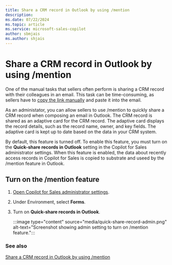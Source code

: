 ```yaml
---
title: Share a CRM record in Outlook by using /mention
description: 
ms.date: 07/22/2024
ms.topic: article
ms.service: microsoft-sales-copilot
author: sbmjais
ms.author: shjais
---
```


# Share a CRM record in Outlook by using /mention

One of the manual tasks that sellers often perform is sharing a CRM record with their colleagues in an email. This task can be time-consuming, as sellers have to [copy the link manually](share-link-crm-record.md) and paste it into the email. 

As an administator, you can allow sellers to use /mention to quickly share a CRM record when composing an email in Outlook. The CRM record is shared as an adaptive card for the CRM record. The adaptive card displays the record details, such as the record name, owner, and key fields. The adaptive card is kept up to date based on the data in your CRM system.

By default, this feature is turned off. To enable this feature, you must turn on the **Quick-share records in Outlook** setting in the Copilot for Sales administrator settings. When this feature is enabled, the data about recently access records in Copilot for Sales is copied to substrate and useed by the /mention feature in Outlook.

## Turn on the /mention feature

1. [Open Copilot for Sales administrator settings](./administrator-settings-for-viva-sales.md#access-administrator-settings).

1. Under Environment, select **Forms**.

1. Turn on **Quick-share records in Outlook**.

    :::image type="content" source="media/quick-share-record-admin.png" alt-text="Screenshot showing admin setting to turn on /mention feature.":::

### See also

[Share a CRM record in Outlook by using /mention](share-crm-record-teams-conversation.md#share-a-crm-record-in-outlook-by-using-mention)